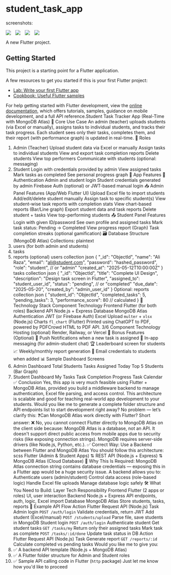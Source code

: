 # student_task_app



screenshots:

<div style="display: flex; flex-wrap: wrap; gap: 14px;">
    <img src="image/img_1.jpg" />
    <img src="image/img_2.jpg" />
    <img src="image/img_3.jpg" />
    <img src="image/img_4.jpg" />
</div>

A new Flutter project.

## Getting Started

This project is a starting point for a Flutter application.

A few resources to get you started if this is your first Flutter project:

- [Lab: Write your first Flutter app](https://docs.flutter.dev/get-started/codelab)
- [Cookbook: Useful Flutter samples](https://docs.flutter.dev/cookbook)

For help getting started with Flutter development, view the
[online documentation](https://docs.flutter.dev/), which offers tutorials,
samples, guidance on mobile development, and a full API reference.Student Task Tracker App (Real-Time with MongoDB Atlas)
🎯 Core Use Case
An admin (teacher) uploads students (via Excel or manually), assigns tasks to individual students, and
tracks their task progress. Each student sees only their tasks, completes them, and their report (with
performance graph) is updated in real-time.
👥 Roles
1. Admin (Teacher)
Upload student data via Excel or manually
Assign tasks to individual students
View and export task completion reports
Delete students
View top performers
Communicate with students (optional: messaging)
2. Student
Login with credentials provided by admin
View assigned tasks
Mark tasks as completed
See personal progress graph
📱 App Features
🔐 Authentication
Admin and student login
Student credentials generated by admin
Firebase Auth (optional) or JWT-based manual login
📥 Admin Panel Features (App/Web Flutter UI)
Upload Excel file to import students
Add/edit/delete student manually
Assign task to specific student(s)
View student-wise task reports with completion stats
View chart-based reports (Bar/Line graph)
Export student data and task reports
Delete student + tasks
View top-performing students
📤 Student Panel Features
Login with given ID/password
See own profile and assigned tasks
Mark task status: Pending → Completed
View progress report (Graph)
Task completion streaks (optional gamification)
🗃 Database Structure (MongoDB Atlas)
Collections:
plaintext
1. users (for both admin and students)
2. tasks
3. reports (optional)
users collection
json
{
 "_id": "ObjectId",
 "name": "Ali Raza",
 "email": "ali@student.com",
 "password": "hashed_password",
 "role": "student", // or "admin"
 "created_at": "2025-05-12T10:00:00Z"
}
tasks collection
json
{
 "_id": "ObjectId",
 "title": "Complete UI Design",
 "description": "Design task screen in Flutter",
 "assigned_to": "student_user_id",
 "status": "pending", // or "completed"
 "due_date": "2025-05-20",
 "created_by": "admin_user_id"
}
Optional: reports collection
json
{
 "student_id": "ObjectId",
 "completed_tasks": 5,
 "pending_tasks": 3,
 "performance_score": 80 // calculated
}
🧠 Technology Stack
Component Technology
Frontend Flutter (for both roles)
Backend API Node.js + Express
Database MongoDB Atlas
Authentication JWT (or Firebase Auth)
Excel Upload `multer` + `xlsx` (Node.js)
Charts `fl_chart` (Flutter)
Printed using ChatGPT to PDF, powered by PDFCrowd HTML to PDF API. 3/6
Component Technology
Hosting (optional) Render, Railway, or Vercel
🧪 Bonus Features (Optional)
🔔 Push Notifications when a new task is assigned
💬 In-app messaging (for admin-student chat)
🏆 Leaderboard screen for students
📈 Weekly/monthly report generation
📩 Email credentials to students when added
📊 Sample Dashboard Screens
1. Admin Dashboard
Total Students
Tasks Assigned Today
Top 5 Students (Bar Graph)
2. Student Dashboard
My Tasks
Task Completion Progress
Task Calendar
✅ Conclusion
Yes, this app is very much feasible using Flutter + MongoDB Atlas, provided you build a middleware
backend to manage authentication, Excel file parsing, and access control. This architecture is scalable
and good for teaching real-world app development to your students.
Would you like me to generate a complete folder structure and API endpoints list to start
development right away?
No problem — let’s clarify this:
❓Can MongoDB Atlas work directly with Flutter?
Short answer:
❌ No, you cannot connect Flutter directly to MongoDB Atlas on the client side because:
MongoDB Atlas is a database, not an API.
It doesn't support direct public access from mobile apps due to security risks (like exposing
connection strings).
MongoDB requires server-side drivers (like Node.js, Python, etc.).
✅ Correct Way: Use a Backend between Flutter and MongoDB Atlas
You should follow this architecture:
scss
Flutter (Admin & Student Apps)
 ⇅
 REST API (Node.js + Express)
 ⇅
 MongoDB Atlas (Cloud Database)
🔐 Why This Is Required:
MongoDB Atlas connection string contains database credentials — exposing this in a Flutter app
would be a huge security issue.
A backend allows you to:
Authenticate users (admin/student)
Control data access (role-based logic)
Handle Excel file uploads
Manage database logic safely
🛠 What You Need to Build:
Layer Tech Responsibility
Frontend Flutter (2 apps or roles) UI, user interaction
Backend Node.js + Express API endpoints, auth, logic, Excel import
Database MongoDB Atlas Store students, tasks, reports
🔁 Example API Flow
Action Flutter Request API (Node.js) Task
Admin login `POST /auth/login` Validate credentials, return JWT
Add student (Excel/manual) `POST /students/upload` Parse file, save students in MongoDB
Student login `POST /auth/login` Authenticate student
Get student tasks `GET /tasks/my` Return only their assigned tasks
Mark task as complete `POST /tasks/:id/done` Update task status in DB
Action Flutter Request API (Node.js) Task
Generate report `GET /reports/:id` Calculate completed vs pending tasks
Would you like me to give you:
1. ✅ A backend API template (Node.js + MongoDB Atlas)
2. ✅ A Flutter folder structure for Admin and Student roles
3. ✅ Sample API calling code in Flutter (`http` package)
Just let me know how you'd like to proceed
